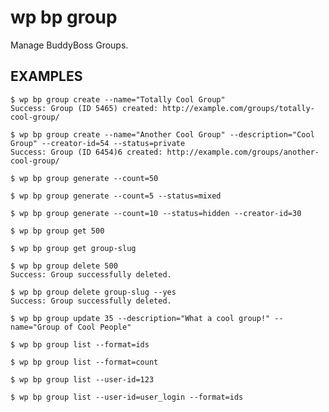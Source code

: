 #	wp bp group

Manage BuddyBoss Groups.

## EXAMPLES

	$ wp bp group create --name="Totally Cool Group"
	Success: Group (ID 5465) created: http://example.com/groups/totally-cool-group/

	$ wp bp group create --name="Another Cool Group" --description="Cool Group" --creator-id=54 --status=private
	Success: Group (ID 6454)6 created: http://example.com/groups/another-cool-group/

	$ wp bp group generate --count=50

    $ wp bp group generate --count=5 --status=mixed

    $ wp bp group generate --count=10 --status=hidden --creator-id=30

    $ wp bp group get 500

    $ wp bp group get group-slug

    $ wp bp group delete 500
    Success: Group successfully deleted.

    $ wp bp group delete group-slug --yes
    Success: Group successfully deleted.

    $ wp bp group update 35 --description="What a cool group!" --name="Group of Cool People"

    $ wp bp group list --format=ids

    $ wp bp group list --format=count

    $ wp bp group list --user-id=123

    $ wp bp group list --user-id=user_login --format=ids
